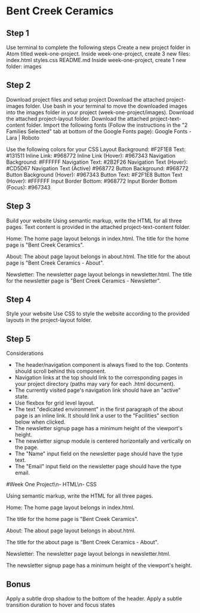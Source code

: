 # Bent Creek Ceramics

## Step 1
 Use terminal to complete the following steps
   Create a new project folder in Atom titled week-one-project.
   Inside week-one-project, create 3 new files:
     index.html
     styles.css
     README.md
   Inside week-one-project, create 1 new folder:
     images
     
 ## Step 2
 Download project files and setup project
   Download the attached project-images folder.
   Use bash in your terminal to move the downloaded images into the images folder in your project (week-one-project/images).
   Download the attached project-layout folder.
   Download the attached project-text-content folder.
   Import the following fonts (Follow the instructions in the "2 Families Selected" tab at bottom of the Google Fonts page):
   Google Fonts - Lara | Roboto
   
  Use the following colors for your CSS Layout
    Background: #F2F1E8
    Text: #131511
    Inline Link: #968772
    Inline Link (Hover): #967343
    Navigation Background: #FFFFFF
    Navigation Text: #2B2F26
    Navigation Text (Hover): #CD5D67
    Navigation Text (Active) #968772
    Button Background: #968772
    Button Background (Hover): #967343
    Button Text: #F2F1E8
    Button Text (Hover): #FFFFFF
    Input Border Bottom: #968772
    Input Border Bottom (Focus): #967343
    
 ## Step 3
 Build your website
  Using semantic markup, write the HTML for all three pages. 
  Text content is provided in the attached project-text-content folder.

   Home: The home page layout belongs in index.html.
    The title for the home page is "Bent Creek Ceramics".
    
   About: The about page layout belongs in about.html.
    The title for the about page is "Bent Creek Ceramics - About".
    
   Newsletter: The newsletter page layout belongs in newsletter.html.
    The title for the newsletter page is "Bent Creek Ceramics - Newsletter".

## Step 4
Style your website
 Use CSS to style the website according to the provided layouts in the project-layout folder.

## Step 5
Considerations
  - The header/navigation component is always fixed to the top. Contents should scroll behind this component.
  - Navigation links at the top should link to the corresponding pages in your project directory (paths may vary for each 
   .html document).
  - The currently visited page's navigation link should have an "active" state.
  - Use flexbox for grid level layout.
  - The text "dedicated environment" in the first paragraph of the about page is an inline link. It should link a user to 
    the "Facilities" section below when clicked.
  - The newsletter signup page has a minimum height of the viewport's height.
  - The newsletter signup module is centered horizontally and vertically on the page.
  - The "Name" input field on the newsletter page should have the type text.
  - The "Email" input field on the newsletter page should have the type email.





#Week One Project\n- HTML\n- CSS

Using semantic markup, write the HTML for all three pages.

Home: The home page layout belongs in index.html.

The title for the home page is "Bent Creek Ceramics".

About: The about page layout belongs in about.html.

The title for the about page is "Bent Creek Ceramics - About".

Newsletter: The newsletter page layout belongs in newsletter.html.

<!-- The title for the newsletter page is "Bent Creek Ceramics - Newsletter".

Text content is provided in the attached project-text-content folder.

The header/navigation component is always fixed to the top. Contents should scroll behind this component. -->
<!-- Navigation links at the top should link to the corresponding pages in your project directory (paths may vary for each .html document).
The currently visited page's navigation link should have an "active" state.
Use flexbox for grid level layout. -->

<!-- The text "dedicated environment" in the first paragraph of the about page is an inline link.
 It should link a user to the "Facilities" section below when clicked. -->

The newsletter signup page has a minimum height of the viewport's height.
<!-- The newsletter signup module is centered horizontally and vertically on the page. -->
<!-- The "Name" input field on the newsletter page should have the type text.
The "Email" input field on the newsletter page should have the type email. -->

## Bonus

<!-- Create and apply a favicon. -->
<!-- Use CSS only to make navigation links all caps. -->
Apply a subtle drop shadow to the bottom of the header.
Apply a subtle transition duration to hover and focus states
<!-- Apply parallax scrolling to the background image in the "Room to Grow" section on the about page. When scrolled the image appears to stay stationary while the sections above and below scroll over. This can be done with with the css background and background-size properties. -->
<!-- Add the id nameInput to the name input field in the newsletter page.
Add the id emailInput to the email input field in the newsletter page.
Add the id signupButton to the "Submit" button in the newsletter page.
Include the following code snippet just before the closing body tag (</body>) in newsletter/index.html: -->

<!--
<script type="text/javascript">
  var nameInput = document.getElementById('nameInput');
  var emailInput = document.getElementById('emailInput');
  var signupButton = document.getElementById('signupButton');
  signupButton.addEventListener('click', function(e) {
    var nameVal = nameInput.value;
    var emailVal = emailInput.value;
    if (nameVal && emailVal) {
      alert('Thanks for signing up, ' + nameVal + '. Newsletters will be sent to ' + emailVal);
      nameInput.value = "";
      emailInput.value = "";
    } else {
      alert('We would love for you to sign up, please provide both your name and email address.');
    }
  });
</script> -->
<!--
In your browser, load the site, navigate to "NEWSLETTER", add a name and an email address to the sign up form, and submit. -->
